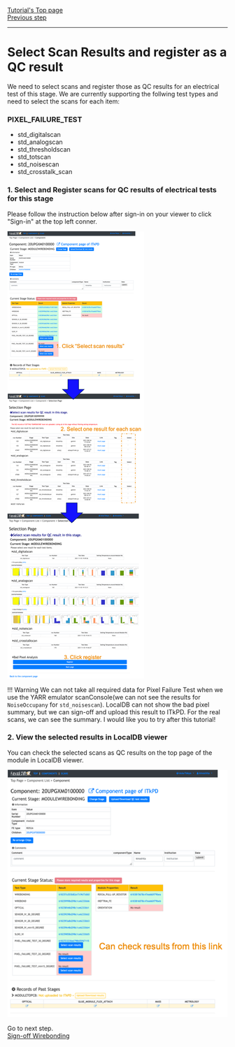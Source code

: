[Tutorial's Top page](flow.md)<br>
[Previous step](scanconsole.md)<br>
<hr>

#  Select Scan Results and register as a QC result
We need to select scans and register those as QC results for an electrical test of this stage.
We are currently supporting the follwing test types and need to select the scans for each item:
### PIXEL_FAILURE_TEST
- std_digitalscan
- std_analogscan
- std_thresholdscan
- std_totscan
- std_noisescan
- std_crosstalk_scan

### 1. Select and Register scans for QC results of electrical tests for this stage

Please follow the instruction below after sign-in on your viewer to click "Sign-in" at the top left conner.

![demo scan](../images/qc-flow/select_scans.png)

!!! Warning
    We can not take all required data for Pixel Failure Test when we use the YARR emulator scanConsole(we can not see the results for `NoiseOccupany` for `std_noisescan`). LocalDB can not show the bad pixel summary, but we can sign-off and upload this result to ITkPD. For the real scans, we can see the summary. I would like you to try after this tutorial!<br>


### 2. View the selected results in LocalDB viewer
You can check the selected scans as QC results on the top page of the module in LocalDB viewer.

![demo scan](../images/qc-flow/check_selected_results.png)


Go to next step.<br>
[Sign-off Wirebonding](signoffwire.md)<br>
